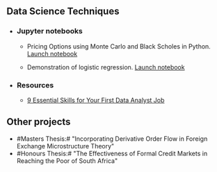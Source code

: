 ## Data Science Techniques

- ### Jupyter notebooks

	- Pricing Options using Monte Carlo and Black Scholes in Python. [Launch notebook](http://nbviewer.ipython.org/github/kierancondon/Sandbox/blob/master/Option%20Valuation%20and%20Hedging%20in%20Python.ipynb)

	- Demonstration of logistic regression. [Launch notebook](http://nbviewer.ipython.org/github/kierancondon/Sandbox/blob/master/Logistic%20Regression.ipynb)

- ### Resources

	- [9 Essential Skills for Your First Data Analyst Job](http://blog.udacity.com/2014/12/9-essential-skills-data-analyst-job.html)

## Other projects

- #Masters Thesis:# "Incorporating Derivative Order Flow in Foreign Exchange Microstructure Theory"
- #Honours Thesis:# "The Effectiveness of Formal Credit Markets in Reaching the Poor of South Africa"


